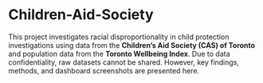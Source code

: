 # Children-Aid-Society
This project investigates racial disproportionality in child protection investigations using data from the **Children’s Aid Society (CAS) of Toronto** and population data from the **Toronto Wellbeing Index**.  Due to data confidentiality, raw datasets cannot be shared. However, key findings, methods, and dashboard screenshots are presented here.
